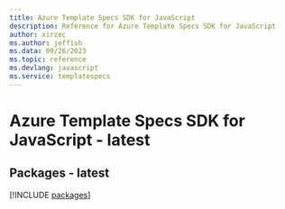 ```yaml
---
title: Azure Template Specs SDK for JavaScript
description: Reference for Azure Template Specs SDK for JavaScript
author: xirzec
ms.author: jeffish
ms.data: 09/26/2023
ms.topic: reference
ms.devlang: javascript
ms.service: templatespecs
---
```

# Azure Template Specs SDK for JavaScript - latest
## Packages - latest
[!INCLUDE [packages](template-specs-index.md)]